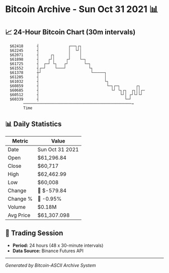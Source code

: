 # Bitcoin Archive - Sun Oct 31 2021 📊

## 📈 24-Hour Bitcoin Chart (30m intervals)

```
  $62418      ┤             ┌──┐┌┐                             
  $62245      ┤             │  └┘│                             
  $62071      ┤     ┌┐      │    │                             
  $61898      ┤    ┌┘│     ┌┘    └─┐                           
  $61725      ┤  ┌─┘ └┐   ┌┘       └─┐                         
  $61552      ┤┌─┘    └───┘          └┐                        
  $61378      ┼┘                      └─────┐                  
  $61205      ┤                             │                  
  $61032      ┤                             └┐                 
  $60859      ┤                              └─┐┌─┐       ┌┐   
  $60685      ┤                                └┘ └┐┌┐  ┌┐││┌─ 
  $60512      ┤                                    └┘│ ┌┘└┘└┘  
  $60339      ┤                                      └─┘       
        ────────────────────────────────────────────────→
        Time
```

## 📊 Daily Statistics

| Metric | Value |
|--------|-------|
| Date | Sun Oct 31 2021 |
| Open | $61,296.84 |
| Close | $60,717 |
| High | $62,462.99 |
| Low | $60,008 |
| Change | 🔴 $-579.84 |
| Change % | 🔴 -0.95% |
| Volume | $0.18M |
| Avg Price | $61,307.098 |

## 📅 Trading Session

- **Period:** 24 hours (48 x 30-minute intervals)
- **Data Source:** Binance Futures API

---
*Generated by Bitcoin-ASCII Archive System*
